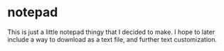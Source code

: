 # notepad
This is just a little notepad thingy that I decided to make. I hope to later include a way to download as a text file, and further text customization.

